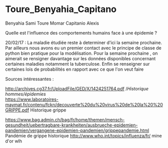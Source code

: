 # Toure_Benyahia_Capitano

Benyahia Sami
Toure Momar
Capitanio Alexis

Quelle est l'influence des comportements humains face à une épidemie ?







20/02/17 : La maladie étudiée reste à determiner d'ici la semaine prochaine.
Par ailleurs nous avons eu un premier contact avec le principe de classe de python bien pratique pour la modélisation.
Pour la semaine prochaine , on aimerait se rensigner davantage sur les données disponibles concernant certaines maladies notamment la tuberculose. Enfin se renseigner sur certaines lois de probabilités en rapport avec ce que l'on veut faire





Sources intéressantes :

http://archives.cg37.fr/UploadFile/GED/X/1424251764.pdf /*Historique hommes/épidemies*\
https://www.laboratoires-maymat.fr/contenu/fckn/decouverte%20du%20virus%20de%20la%20%20GRIPPE.pdf Historique grippe

https://www.bag.admin.ch/bag/fr/home/themen/mensch-gesundheit/uebertragbare-krankheiten/ausbrueche-epidemien-pandemien/vergangene-epidemien-pandemien/grippepandemie.html  Pandémie de grippe historique
http://www.who.int/topics/influenza/fr/ mine d'or wlh
